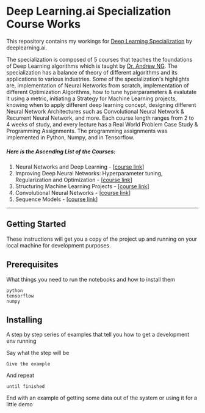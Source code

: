 # Deep Learning.ai Specialization Course Works
This repository contains my workings for [Deep Learning Specialization](https://www.coursera.org/specializations/deep-learning) by deeplearning.ai.

The specialization is composed of 5 courses that teaches the foundations of Deep Learning algorithms which is taught by [Dr. Andrew NG](https://en.wikipedia.org/wiki/Andrew_Ng). The specialization has a balance of theory of different algorithms and its applications to various industries. Some of the specialization's highlights are, implementation of Neural Networks from scratch, implementation of different Optimization Algorithms, how to tune hyperparameters & evalutate it using a metric, initiating a Strategy for Machine Learning projects, knowing when to apply different deep learning concept, designing different Neural Network Architectures such as Convolutional Neural Network & Recurrent Neural Network, and more. Each course length ranges from 2 to 4 weeks of study, and every lecture has a Real World Problem Case Study & Programming Assignments. The programming assignments was implemented in Python, Numpy, and in Tensorflow.

##### Here is the Ascending List of the Courses:

1. Neural Networks and Deep Learning - [[course link](https://www.coursera.org/learn/neural-networks-deep-learning?specialization=deep-learning)]
2. Improving Deep Neural Networks: Hyperparameter tuning, Regularization and Optimization - [[course link](https://www.coursera.org/learn/deep-neural-network?specialization=deep-learning)]
3. Structuring Machine Learning Projects - [[course link](https://www.coursera.org/learn/machine-learning-projects?specialization=deep-learning)]
4. Convolutional Neural Networks - [[course link](https://www.coursera.org/learn/convolutional-neural-networks?specialization=deep-learning)]
5. Sequence Models - [[course link](https://www.coursera.org/learn/nlp-sequence-models)]

---
## Getting Started
These instructions will get you a copy of the project up and running on your local machine for development purposes.

## Prerequisites
What things you need to run the notebooks and how to install them
```
python
tensorflow
numpy
```

## Installing

A step by step series of examples that tell you how to get a development env running

Say what the step will be

```
Give the example
```

And repeat

```
until finished
```

End with an example of getting some data out of the system or using it for a little demo
